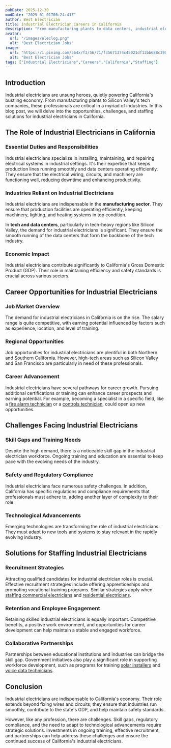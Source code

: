 ```yaml
---
pubDate: 2025-12-30
modDate: "2025-01-01T00:24:41Z"
author: Best Electrician
title: Industrial Electrician Careers in California
description: "From manufacturing plants to data centers, industrial electricians play a vital role in California's economy. Discover the opportunities, challenges, and solutions for staffing this critical position."
avatar:
  url: "/images/eleclog.png"
  alt: "Best Electrician Jobs"
image:
  url: "https://i.pinimg.com/564x/f3/56/71/f35671374c45021df13bb688c390a3a2.jpg"
  alt: "Best Electrician Jobs"
tags: ["Industrial Electricians","Careers","California","Staffing"]
---
```


## Introduction
Industrial electricians are unsung heroes, quietly powering California's bustling economy. From manufacturing plants to Silicon Valley's tech companies, these professionals are critical in a myriad of industries. In this blog post, we will delve into the opportunities, challenges, and staffing solutions for industrial electricians in California.

## The Role of Industrial Electricians in California
### Essential Duties and Responsibilities
Industrial electricians specialize in installing, maintaining, and repairing electrical systems in industrial settings. It's their expertise that keeps production lines running smoothly and data centers operating efficiently. They ensure that the electrical wiring, circuits, and machinery are functioning well, reducing downtime and enhancing productivity.

### Industries Reliant on Industrial Electricians
Industrial electricians are indispensable in the **manufacturing sector**. They ensure that production facilities are operating efficiently, keeping machinery, lighting, and heating systems in top condition. 

In **tech and data centers**, particularly in tech-heavy regions like Silicon Valley, the demand for industrial electricians is significant. They ensure the smooth running of the data centers that form the backbone of the tech industry. 

### Economic Impact
Industrial electricians contribute significantly to California's Gross Domestic Product (GDP). Their role in maintaining efficiency and safety standards is crucial across various sectors.

## Career Opportunities for Industrial Electricians
### Job Market Overview
The demand for industrial electricians in California is on the rise. The salary range is quite competitive, with earning potential influenced by factors such as experience, location, and level of training.

### Regional Opportunities
Job opportunities for industrial electricians are plentiful in both Northern and Southern California. However, high-tech areas such as Silicon Valley and San Francisco are particularly in need of these professionals.

### Career Advancement
Industrial electricians have several pathways for career growth. Pursuing additional certifications or training can enhance career prospects and earning potential. For example, becoming a specialist in a specific field, like a [fire alarm technician](/posts/fire-alarm-technicians-california) or a [controls technician](/posts/controls-technicians-california), could open up new opportunities.

## Challenges Facing Industrial Electricians
### Skill Gaps and Training Needs
Despite the high demand, there is a noticeable skill gap in the industrial electrician workforce. Ongoing training and education are essential to keep pace with the evolving needs of the industry.

### Safety and Regulatory Compliance
Industrial electricians face numerous safety challenges. In addition, California has specific regulations and compliance requirements that professionals must adhere to, adding another layer of complexity to their role.

### Technological Advancements
Emerging technologies are transforming the role of industrial electricians. They must adapt to new tools and systems to stay relevant in the rapidly evolving industry.

## Solutions for Staffing Industrial Electricians
### Recruitment Strategies
Attracting qualified candidates for industrial electrician roles is crucial. Effective recruitment strategies include offering apprenticeships and promoting vocational training programs. Similar strategies apply when [staffing commercial electricians](/posts/staffing-commercial-electricians-california) and [residential electricians](/posts/residential-electrician-staffing-california).

### Retention and Employee Engagement
Retaining skilled industrial electricians is equally important. Competitive benefits, a positive work environment, and opportunities for career development can help maintain a stable and engaged workforce.

### Collaborative Partnerships
Partnerships between educational institutions and industries can bridge the skill gap. Government initiatives also play a significant role in supporting workforce development, such as programs for training [solar installers](/posts/solar-installer-jobs-california) and [voice data technicians](/posts/recruiting-voice-data-technicians-california).

## Conclusion
Industrial electricians are indispensable to California's economy. Their role extends beyond fixing wires and circuits; they ensure that industries run smoothly, contribute to the state's GDP, and help maintain safety standards. 

However, like any profession, there are challenges. Skill gaps, regulatory compliance, and the need to adapt to technological advancements require strategic solutions. Investments in ongoing training, effective recruitment, and partnerships can help address these challenges and ensure the continued success of California's industrial electricians.